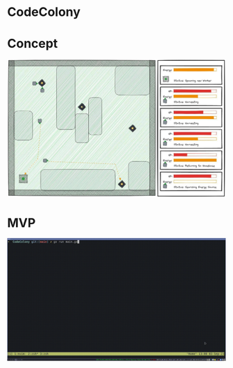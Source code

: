 # CodeColony

# Concept
![](https://github.com/lhoffjann/CodeColony/blob/main/concept.jpeg)


# MVP
![](https://github.com/lhoffjann/CodeColony/blob/main/codecolony.gif)
